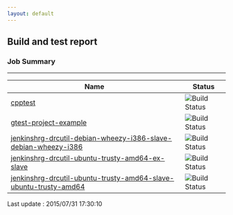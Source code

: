 ```yaml
---
layout: default
---
```

## Build and test report
### Job Summary
___
  
|Name|Status|
|---|---|
|[cpptest](http://jenkinshrg.github.io/cpptest)|![Build Status](http://jenkinshrg.github.io/cpptest/badge.svg)|
|[gtest-project-example](http://jenkinshrg.github.io/gtest-project-example)|![Build Status](http://jenkinshrg.github.io/gtest-project-example/badge.svg)|
|[jenkinshrg-drcutil-debian-wheezy-i386-slave-debian-wheezy-i386](http://jenkinshrg.github.io/jenkinshrg-drcutil-debian-wheezy-i386-slave-debian-wheezy-i386)|![Build Status](http://jenkinshrg.github.io/jenkinshrg-drcutil-debian-wheezy-i386-slave-debian-wheezy-i386/badge.svg)|
|[jenkinshrg-drcutil-ubuntu-trusty-amd64-ex-slave](http://jenkinshrg.github.io/jenkinshrg-drcutil-ubuntu-trusty-amd64-ex-slave)|![Build Status](http://jenkinshrg.github.io/jenkinshrg-drcutil-ubuntu-trusty-amd64-ex-slave/badge.svg)|
|[jenkinshrg-drcutil-ubuntu-trusty-amd64-slave-ubuntu-trusty-amd64](http://jenkinshrg.github.io/jenkinshrg-drcutil-ubuntu-trusty-amd64-slave-ubuntu-trusty-amd64)|![Build Status](http://jenkinshrg.github.io/jenkinshrg-drcutil-ubuntu-trusty-amd64-slave-ubuntu-trusty-amd64/badge.svg)|
  
Last update : 2015/07/31 17:30:10
